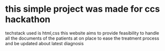 # this simple project was made for ccs hackathon 
techstack used is html,css
this website aims to provide feasibility to handle all the documents of the patients at on place to ease the treatment process and be updated about latest diagnosis
